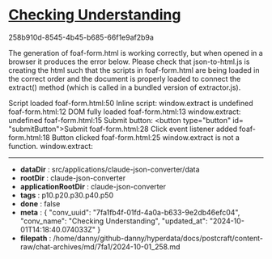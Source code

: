 # [Checking Understanding](https://claude.ai/chat/7fa1fb4f-01fd-4a0a-b633-9e2db46efc04)

258b910d-8545-4b45-b685-66f1e9af2b9a

The generation of foaf-form.html is working correctly, but when opened in a browser it produces the error below. Please check that json-to-html.js is creating the html such that the scripts in foaf-form.html are being loaded in the correct order and the document is properly loaded to connect the extract() method (which is called in a bundled version of extractor.js).

Script loaded
foaf-form.html:50 Inline script: window.extract is undefined
foaf-form.html:12 DOM fully loaded
foaf-form.html:13 window.extract: undefined
foaf-form.html:15 Submit button: <button type="button" id=​"submitButton">​Submit​</button>​
foaf-form.html:28 Click event listener added
foaf-form.html:18 Button clicked
foaf-form.html:25 window.extract is not a function. window.extract:

---

* **dataDir** : src/applications/claude-json-converter/data
* **rootDir** : claude-json-converter
* **applicationRootDir** : claude-json-converter
* **tags** : p10.p20.p30.p40.p50
* **done** : false
* **meta** : {
  "conv_uuid": "7fa1fb4f-01fd-4a0a-b633-9e2db46efc04",
  "conv_name": "Checking Understanding",
  "updated_at": "2024-10-01T14:18:40.074033Z"
}
* **filepath** : /home/danny/github-danny/hyperdata/docs/postcraft/content-raw/chat-archives/md/7fa1/2024-10-01_258.md
